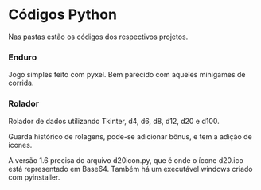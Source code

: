 # Códigos Python 

Nas pastas estão os códigos dos respectivos projetos.

### Enduro

Jogo simples feito com pyxel. Bem parecido com aqueles minigames de corrida.

### Rolador

Rolador de dados utilizando Tkinter, d4, d6, d8, d12, d20 e d100.

Guarda histórico de rolagens, pode-se adicionar bônus, e tem a adição de ícones.

A versão 1.6 precisa do arquivo d20icon.py, que é onde o ícone d20.ico está representado em Base64. Também há um executável windows criado com pyinstaller.